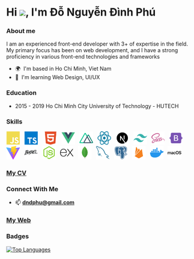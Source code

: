 # Hi ![](https://user-images.githubusercontent.com/18350557/176309783-0785949b-9127-417c-8b55-ab5a4333674e.gif), I'm Đỗ Nguyễn Đình Phú

### About me

I am an experienced front-end developer with 3+ of expertise in the field. My primary focus has been on web development, and I have a strong proficiency in various front-end technologies and frameworks

- 🌍  I'm based in Ho Chi Minh, Viet Nam
- 🧠  I'm learning Web Design, UI/UX

### Education

- 2015 - 2019 Ho Chi Minh City University of Technology - HUTECH

### Skills

<p align="left">
<a href="https://developer.mozilla.org/en-US/docs/Web/JavaScript" target="_blank" rel="noreferrer"><img src="https://raw.githubusercontent.com/dndphu/dndphu/f2aad95926dc863e2c0853a0a7d3106f809daa08/images/javascript.svg" width="36" height="36" alt="JavaScript" /></a>&nbsp;&nbsp;
<a href="https://www.typescriptlang.org/" target="_blank" rel="noreferrer"><img src="https://raw.githubusercontent.com/dndphu/dndphu/f2aad95926dc863e2c0853a0a7d3106f809daa08/images/typescript.svg" width="36" height="36" alt="TypeScript" /></a> &nbsp;&nbsp;
<a href="https://developer.mozilla.org/en-US/docs/Glossary/HTML5" target="_blank" rel="noreferrer"><img src="https://raw.githubusercontent.com/dndphu/dndphu/f2aad95926dc863e2c0853a0a7d3106f809daa08/images/html5.svg" width="36" height="36" alt="HTML5" /></a>&nbsp;&nbsp;
<a href="https://vuejs.org/" target="_blank" rel="noreferrer"><img src="https://raw.githubusercontent.com/dndphu/dndphu/f2aad95926dc863e2c0853a0a7d3106f809daa08/images/vuejs.svg" width="36" height="36" alt="Vue" /></a>&nbsp;&nbsp;
<a href="https://https://nuxt.com/" target="_blank" rel="noreferrer"><img src="https://raw.githubusercontent.com/dndphu/dndphu/f2aad95926dc863e2c0853a0a7d3106f809daa08/images/nuxtjs.svg" width="36" height="36" alt="Nuxtjs" /></a>&nbsp;&nbsp;
<a target="_blank" rel="noopener noreferrer nofollow" href="https://react.dev/"><img src="https://raw.githubusercontent.com/dndphu/dndphu/423384bef09a8cb644812b03b5e8b0776c89aa1d/images/react.svg" alt="React" width="36" height="36"></a>&nbsp;&nbsp;
<a target="_blank" rel="noopener noreferrer nofollow" href="https://nextjs.org/"><img src="https://raw.githubusercontent.com/dndphu/dndphu/423384bef09a8cb644812b03b5e8b0776c89aa1d/images/next.svg" alt="Next" width="36" height="36"></a>&nbsp;&nbsp;
<a href="https://tailwindcss.com/" target="_blank" rel="noreferrer"><img src="https://raw.githubusercontent.com/dndphu/dndphu/f2aad95926dc863e2c0853a0a7d3106f809daa08/images/tailwind.svg" width="36" height="36" alt="TailwindCSS" /></a>&nbsp;&nbsp;
<a href="https://sass-lang.com/" target="_blank" rel="noreferrer"><img src="https://raw.githubusercontent.com/dndphu/dndphu/f2aad95926dc863e2c0853a0a7d3106f809daa08/images/sass.svg" width="36" height="36" alt="Sass" /></a>&nbsp;&nbsp;
<a href="https://getbootstrap.com/" target="_blank" rel="noreferrer"><img src="https://raw.githubusercontent.com/dndphu/dndphu/f2aad95926dc863e2c0853a0a7d3106f809daa08/images/bootstrap.svg" width="36" height="36" alt="Bootstrap" /></a>&nbsp;&nbsp;
<a href="https://vitejs.dev/" target="_blank" rel="noreferrer"><img src="https://raw.githubusercontent.com/dndphu/dndphu/f2aad95926dc863e2c0853a0a7d3106f809daa08/images/vite.svg" width="36" height="36" alt="Vite" /></a>&nbsp;&nbsp;
<a href="https://babeljs.io/" target="_blank" rel="noreferrer"><img src="https://raw.githubusercontent.com/dndphu/dndphu/f2aad95926dc863e2c0853a0a7d3106f809daa08/images/babel.svg" width="36" height="36" alt="Babel" /></a>&nbsp;&nbsp;
<a href="https://nodejs.org/en/" target="_blank" rel="noreferrer"><img src="https://raw.githubusercontent.com/dndphu/dndphu/f2aad95926dc863e2c0853a0a7d3106f809daa08/images/nodejs.svg" width="36" height="36" alt="NodeJS" /></a>&nbsp;&nbsp;
<a href="https://expressjs.com/" target="_blank" rel="noreferrer"><img src="https://raw.githubusercontent.com/dndphu/dndphu/f2aad95926dc863e2c0853a0a7d3106f809daa08/images/express.svg" width="36" height="36" alt="Express" /></a>&nbsp;&nbsp;
<a href="https://www.mongodb.com/" target="_blank" rel="noreferrer"><img src="https://raw.githubusercontent.com/dndphu/dndphu/f2aad95926dc863e2c0853a0a7d3106f809daa08/images/mongodb.svg" width="36" height="36" alt="MongoDB" /></a>&nbsp;&nbsp;
<a href="https://www.mysql.com/" target="_blank" rel="noreferrer"><img src="https://raw.githubusercontent.com/dndphu/dndphu/f2aad95926dc863e2c0853a0a7d3106f809daa08/images/mysql.svg" width="36" height="36" alt="MySQL" /></a>&nbsp;&nbsp;
<a href="https://www.postgresql.org/" target="_blank" rel="noreferrer"><img src="https://raw.githubusercontent.com/dndphu/dndphu/f2aad95926dc863e2c0853a0a7d3106f809daa08/images/postgresql.svg" width="36" height="36" alt="PostgreSQL" /></a>&nbsp;&nbsp;
<a href="https://firebase.google.com/" target="_blank" rel="noreferrer"><img src="https://raw.githubusercontent.com/dndphu/dndphu/f2aad95926dc863e2c0853a0a7d3106f809daa08/images/firebase.svg" width="36" height="36" alt="Firebase" /></a>&nbsp;&nbsp;
<a href="https://www.docker.com/" target="_blank" rel="noreferrer"><img src="https://raw.githubusercontent.com/dndphu/dndphu/f2aad95926dc863e2c0853a0a7d3106f809daa08/images/docker.svg" width="36" height="36" alt="Docker" /></a>&nbsp;&nbsp;
<a href="https://apple.com" target="_blank" rel="noreferrer"><img src="https://raw.githubusercontent.com/dndphu/dndphu/f2aad95926dc863e2c0853a0a7d3106f809daa08/images/macos.svg" width="36" height="36" alt="MacOS" /></a>
</p>

### [My CV ](https://raw.githubusercontent.com/dndphu/dndphu/main/cv/Do-Nguyen-Dinh-Phu-CV.pdf)


### Connect With Me

- 📫 **dndphu@gmail.com**

### [My Web](https://dndphu.tech/)

### Badges

<a href="https://github.com/dndphu" align="left"><img src="https://github-readme-stats.vercel.app/api/top-langs/?username=dndphu&langs_count=10&title_color=0891b2&text_color=ffffff&icon_color=0891b2&bg_color=1c1917&hide_border=true&locale=en&custom_title=Top%20%Languages" alt="Top Languages" /></a>
